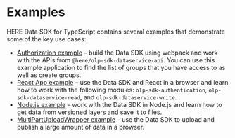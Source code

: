 # Examples

HERE Data SDK for TypeScript contains several examples that demonstrate some of the key use cases:

- [Authorization example](https://github.com/heremaps/here-data-sdk-typescript/tree/master/examples/authorization-example) – build the Data SDK using webpack and work with the APIs from `@here/olp-sdk-dataservice-api`. You can use this example application to find the list of groups that you have access to as well as create groups.
- [React App example](https://github.com/heremaps/here-data-sdk-typescript/tree/master/examples/react-app-example) – use the Data SDK and React in a browser and learn how to work with the following modules: `olp-sdk-authentication`, `olp-sdk-dataservice-read`, and `olp-sdk-dataservice-write`.
- [Node.js example](https://github.com/heremaps/here-data-sdk-typescript/tree/master/examples/nodejs-example) – work with the Data SDK in Node.js and learn how to get data from versioned layers and save it to files.
- [MultiPartUploadWrapper example](https://github.com/heremaps/here-data-sdk-typescript/blob/master/examples/multipart-upload-wrapper-example) – use the Data SDK to upload and publish a large amount of data in a browser.
